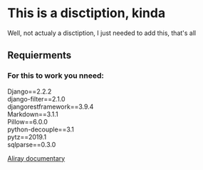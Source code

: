 # This is a disctiption, kinda

Well, not actualy a disctiption, I just needed to add this, that's all

## Requierments

### For this to work you nneed:  
Django==2.2.2  
django-filter==2.1.0  
djangorestframework==3.9.4  
Markdown==3.1.1  
Pillow==6.0.0  
python-decouple==3.1  
pytz==2019.1  
sqlparse==0.3.0 

[Aliray documentary](https://app.apiary.io/neobis13julytask/editor )
